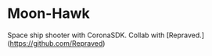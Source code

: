 # Moon-Hawk
Space ship shooter with CoronaSDK. Collab with [Repraved.] (https://github.com/Repraved)

